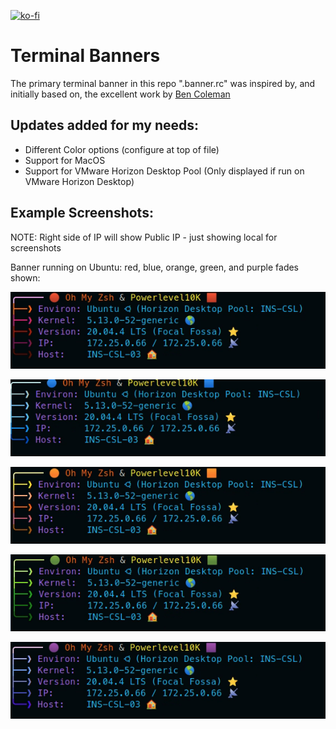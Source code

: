 [![ko-fi](https://ko-fi.com/img/githubbutton_sm.svg)](https://ko-fi.com/A0A5HOQVZ)

# Terminal Banners

The primary terminal banner in this repo ".banner.rc" was inspired by, and initially based on, the excellent work by [Ben Coleman](https://github.com/benc-uk/dotfiles)

## Updates added for my needs:
- Different Color options (configure at top of file)
- Support for MacOS
- Support for VMware Horizon Desktop Pool (Only displayed if run on VMware Horizon Desktop)

## Example Screenshots: 

NOTE: Right side of IP will show Public IP - just showing local for screenshots

Banner running on Ubuntu: red, blue, orange, green, and purple fades shown:

![Red theme running on Ubuntu](images/banner-red-ubuntu.png)

![Blue theme running on Ubuntu](images/banner-blue-ubuntu.png)

![Orange theme running on Ubuntu](images/banner-orange-ubuntu.png)

![Green theme running on Ubuntu](images/banner-green-ubuntu.png)

![Purple theme running on Ubuntu](images/banner-purple-ubuntu.png)

